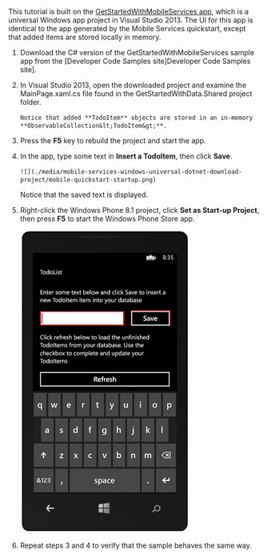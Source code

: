 
This tutorial is built on the [GetStartedWithMobileServices app](http://go.microsoft.com/fwlink/p/?LinkID=510826), which is a universal Windows app project in Visual Studio 2013. The UI for this app is identical to the app generated by the Mobile Services quickstart, except that added items are stored locally in memory. 

1. Download the C# version of the GetStartedWithMobileServices sample app from the [Developer Code Samples site]Developer Code Samples site]. 

2. In Visual Studio 2013, open the downloaded project and examine the MainPage.xaml.cs file found in the GetStartedWithData.Shared project folder.

       Notice that added **TodoItem** objects are stored in an in-memory **ObservableCollection&lt;TodoItem&gt;**.
3. Press the **F5** key to rebuild the project and start the app.

4. In the app, type some text in **Insert a TodoItem**, then click **Save**.

       ![](./media/mobile-services-windows-universal-dotnet-download-project/mobile-quickstart-startup.png) 

    Notice that the saved text is displayed.
5. Right-click the Windows Phone 8.1 project, click **Set as Start-up Project**, then press **F5** to start the Windows Phone Store app.  

    ![](./media/mobile-services-windows-universal-dotnet-download-project/mobile-quickstart-startup-wp8.png)

6. Repeat steps 3 and 4 to verify that the sample behaves the same way.


